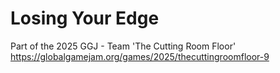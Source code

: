# Losing Your Edge
Part of the 2025 GGJ - Team 'The Cutting Room Floor'
https://globalgamejam.org/games/2025/thecuttingroomfloor-9
